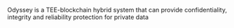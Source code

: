 Odyssey is a TEE-blockchain hybrid system that can provide confidentiality, integrity and reliability protection for private data